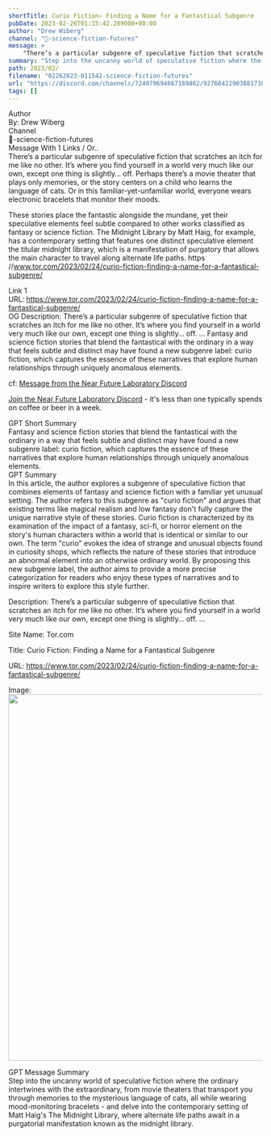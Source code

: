 ```yaml
---
shortTitle: Curio Fiction— Finding a Name for a Fantastical Subgenre
pubDate: 2023-02-26T01:15:42.289000+00:00
author: "Drew Wiberg"
channel: "🥼-science-fiction-futures"
message: >
    "There’s a particular subgenre of speculative fiction that scratches an itch for me like no other. It’s where you find yourself in a world very much like our own, except one thing is slightly… off. Perhaps there’s a movie theater that plays only memories, or the story centers on a child who learns the language of cats. Or in this familiar-yet-unfamiliar world, everyone wears electronic bracelets that monitor their moods.  These stories place the fantastic alongside the mundane, yet their speculative elements feel subtle compared to other works classified as fantasy or science fiction. The Midnight Library by Matt Haig, for example, has a contemporary setting that features one distinct speculative element  the titular midnight library, which is a manifestation of purgatory that allows the main character to travel along alternate life paths. https //www.tor.com/2023/02/24/curio-fiction-finding-a-name-for-a-fantastical-subgenre/"
summary: "Step into the uncanny world of speculative fiction where the ordinary intertwines with the extraordinary, from movie theaters that transport you through memories to the mysterious language of cats, all while wearing mood-monitoring bracelets - and delve into the contemporary setting of Matt Haig's The Midnight Library, where alternate life paths await in a purgatorial manifestation known as the midnight library."
path: 2023/02/
filename: "02262023-011542-science-fiction-futures"
url: "https://discord.com/channels/724979694667169862/927604229038817380/1079210115498004571"
tags: []
---
```

<div class="metadata-title-header pt-3 pb-3 pl-2">Author</div>    
<div class="bg-gray-200 p-4 rounded-md mb-4">   
By: Drew Wiberg
</div>

<div class="metadata-title-header pt-3 pb-3 pl-2">Channel</div>    
<div class="bg-gray-200 p-4 rounded-md mb-4">   
🥼-science-fiction-futures</span>
</div>

<div class="metadata-title-header pt-3 pb-3 pl-2">Message  With 1 Links / Or..</div>    
<div class="human-content-container">  



<div class="mb-4" style="font-family: var(--font-family-peak);">There’s a particular subgenre of speculative fiction that scratches an itch for me like no other. It’s where you find yourself in a world very much like our own, except one thing is slightly… off. Perhaps there’s a movie theater that plays only memories, or the story centers on a child who learns the language of cats. Or in this familiar-yet-unfamiliar world, everyone wears electronic bracelets that monitor their moods.

These stories place the fantastic alongside the mundane, yet their speculative elements feel subtle compared to other works classified as fantasy or science fiction. The Midnight Library by Matt Haig, for example, has a contemporary setting that features one distinct speculative element  the titular midnight library, which is a manifestation of purgatory that allows the main character to travel along alternate life paths. https //www.tor.com/2023/02/24/curio-fiction-finding-a-name-for-a-fantastical-subgenre/</div>

<div class="">Link 1</div> 
<div class="">URL: <a href="https://www.tor.com/2023/02/24/curio-fiction-finding-a-name-for-a-fantastical-subgenre/">https://www.tor.com/2023/02/24/curio-fiction-finding-a-name-for-a-fantastical-subgenre/</a></div>
OG Description: There’s a particular subgenre of speculative fiction that scratches an itch for me like no other. It’s where you find yourself in a world very much like our own, except one thing is slightly… off. …  <!-- Example: Display each item in a paragraph -->
Fantasy and science fiction stories that blend the fantastical with the ordinary in a way that feels subtle and distinct may have found a new subgenre label: curio fiction, which captures the essence of these narratives that explore human relationships through uniquely anomalous elements.



<!-- 
URL: https://www.tor.com/2023/02/24/curio-fiction-finding-a-name-for-a-fantastical-subgenre/
Description There’s a particular subgenre of speculative fiction that scratches an itch for me like no other. It’s where you find yourself in a world very much like our own, except one thing is slightly… off. …
 -->
</div>



cf: <a href="">Message from the Near Future Laboratory Discord</a>

<a href="">Join the Near Future Laboratory Discord</a> - it's less than one typically spends on coffee or beer in a week. 



<div class="metadata-title-header pt-3 pb-3 pl-2">GPT Short Summary</div>
<div class="robot-content-container">
Fantasy and science fiction stories that blend the fantastical with the ordinary in a way that feels subtle and distinct may have found a new subgenre label: curio fiction, which captures the essence of these narratives that explore human relationships through uniquely anomalous elements.
</div>

<div class="metadata-title-header pt-3 pb-3 pl-2">GPT Summary</div>
<div class="robot-content-container">
In this article, the author explores a subgenre of speculative fiction that combines elements of fantasy and science fiction with a familiar yet unusual setting. The author refers to this subgenre as "curio fiction" and argues that existing terms like magical realism and low fantasy don't fully capture the unique narrative style of these stories. Curio fiction is characterized by its examination of the impact of a fantasy, sci-fi, or horror element on the story's human characters within a world that is identical or similar to our own. The term "curio" evokes the idea of strange and unusual objects found in curiosity shops, which reflects the nature of these stories that introduce an abnormal element into an otherwise ordinary world. By proposing this new subgenre label, the author aims to provide a more precise categorization for readers who enjoy these types of narratives and to inspire writers to explore this style further.
</div>

<!-- Summary:  Curio Fiction: Finding a Name for a Fantastical Subgenre . Subgenre scratches an itch for me like no other. It’s where you find yourself in a world very much like our own but one thing is slightly… off . -->

<!-- [] -->

<!-- <div class="bg-gray-400"> {'og:type': 'article', 'og:title': 'Curio Fiction: Finding a Name for a Fantastical Subgenre', 'og:url': 'https://www.tor.com/2023/02/24/curio-fiction-finding-a-name-for-a-fantastical-subgenre/', 'og:description': 'There’s a particular subgenre of speculative fiction that scratches an itch for me like no other. It’s where you find yourself in a world very much like our own, except one thing is slightly… off. …', 'og:site_name': 'Tor.com', 'og:image': 'https://i0.wp.com/www.tor.com/wp-content/uploads/2022/09/Curio-Fiction.png?fit=1200%2C+9999&crop=0%2C0%2C100%2C727px&quality=100&ssl=1', 'og:image:width': '1200', 'og:image:height': '727', 'og:image:alt': '', 'og:locale': 'en_US'} </div> -->

Description: There’s a particular subgenre of speculative fiction that scratches an itch for me like no other. It’s where you find yourself in a world very much like our own, except one thing is slightly… off. …

Site Name: Tor.com

Title: Curio Fiction: Finding a Name for a Fantastical Subgenre

URL: https://www.tor.com/2023/02/24/curio-fiction-finding-a-name-for-a-fantastical-subgenre/

Image: <img src="https://i0.wp.com/www.tor.com/wp-content/uploads/2022/09/Curio-Fiction.png?fit=1200%2C+9999&crop=0%2C0%2C100%2C727px&quality=100&ssl=1" width="1200" height="727"/>




<div class="metadata-title-header pt-3 pb-3 pl-2">GPT Message Summary</div>    
<div class="robot-content-container">
Step into the uncanny world of speculative fiction where the ordinary intertwines with the extraordinary, from movie theaters that transport you through memories to the mysterious language of cats, all while wearing mood-monitoring bracelets - and delve into the contemporary setting of Matt Haig's The Midnight Library, where alternate life paths await in a purgatorial manifestation known as the midnight library.
</div>
</div>